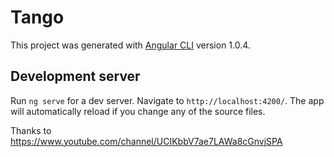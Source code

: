 # Tango

This project was generated with [Angular CLI](https://github.com/angular/angular-cli) version 1.0.4.

## Development server

Run `ng serve` for a dev server. Navigate to `http://localhost:4200/`. The app will automatically reload if you change any of the source files.

Thanks to https://www.youtube.com/channel/UCIKbbV7ae7LAWa8cGnvjSPA